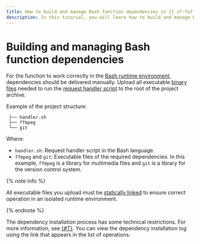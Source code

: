 ```yaml
---
title: How to build and manage Bash function dependencies in {{ sf-full-name }}
description: In this tutorial, you will learn how to build and manage Bash function dependencies in {{ sf-full-name }}.
---
```


# Building and managing Bash function dependencies

For the function to work correctly in the [Bash runtime environment](../../concepts/runtime/index.md#runtimes), dependencies should be delivered manually. Upload all executable [binary files](https://en.wikipedia.org/wiki/Binary_file) needed to run the [request handler script](handler.md) to the root of the project archive.

Example of the project structure:

```
 ├── handler.sh
 ├── ffmpeg
 └── git
```

Where:

* `handler.sh`: Request handler script in the Bash language.
* `ffmpeg` and `git`: Executable files of the required dependencies. In this example, `ffmpeg` is a library for multimedia files and `git` is a library for the version control system. 

{% note info %}

All executable files you upload must be [statically linked](https://en.wikipedia.org/wiki/Static_build) to ensure correct operation in an isolated runtime environment.

{% endnote %}

The dependency installation process has some technical restrictions. For more information, see [{#T}](../../concepts/limits.md). You can view the dependency installation log using the link that appears in the list of operations.
